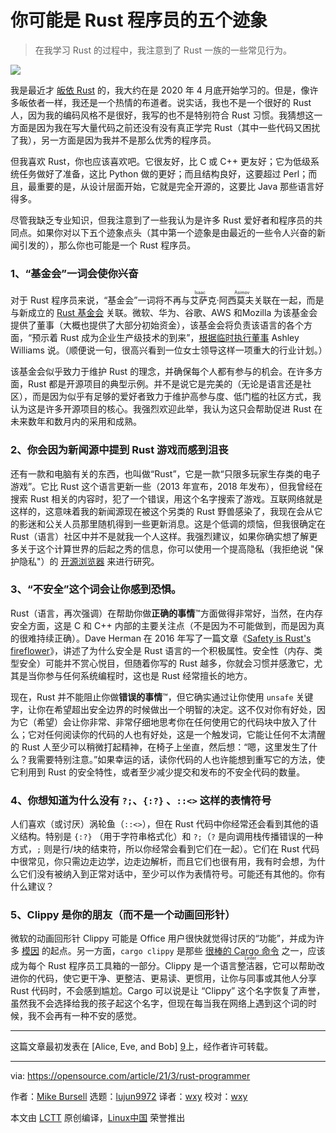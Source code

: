 [#]: subject: (5 signs you might be a Rust programmer)
[#]: via: (https://opensource.com/article/21/3/rust-programmer)
[#]: author: (Mike Bursell https://opensource.com/users/mikecamel)
[#]: collector: (lujun9972)
[#]: translator: (wxy)
[#]: reviewer: (wxy)
[#]: publisher: ( )
[#]: url: ( )

你可能是 Rust 程序员的五个迹象
======

> 在我学习 Rust 的过程中，我注意到了 Rust 一族的一些常见行为。

![](https://img.linux.net.cn/data/attachment/album/202104/08/233233asbjasbfuiuosiha.jpg)

我是最近才 [皈依 Rust][2] 的，我大约在是 2020 年 4 月底开始学习的。但是，像许多皈依者一样，我还是一个热情的布道者。说实话，我也不是一个很好的 Rust 人，因为我的编码风格不是很好，我写的也不是特别符合 Rust 习惯。我猜想这一方面是因为我在写大量代码之前还没有没有真正学完 Rust（其中一些代码又困扰了我），另一方面是因为我并不是那么优秀的程序员。

但我喜欢 Rust，你也应该喜欢吧。它很友好，比 C 或 C++ 更友好；它为低级系统任务做好了准备，这比 Python 做的更好；而且结构良好，这要超过 Perl；而且，最重要的是，从设计层面开始，它就是完全开源的，这要比 Java 那些语言好得多。

尽管我缺乏专业知识，但我注意到了一些我认为是许多 Rust 爱好者和程序员的共同点。如果你对以下五个迹象点头（其中第一个迹象是由最近的一些令人兴奋的新闻引发的），那么你也可能是一个 Rust 程序员。

### 1、“基金会”一词会使你兴奋

对于 Rust 程序员来说，“基金会”一词将不再与<ruby>艾萨克·阿西莫夫<rt>Isaac Asimov</rt></ruby>关联在一起，而是与新成立的 [Rust 基金会][3] 关联。微软、华为、谷歌、AWS 和Mozilla 为该基金会提供了董事（大概也提供了大部分初始资金），该基金会将负责该语言的各个方面，“预示着 Rust 成为企业生产级技术的到来”，[根据临时执行董事][4] Ashley Williams 说。（顺便说一句，很高兴看到一位女士领导这样一项重大的行业计划。）

该基金会似乎致力于维护 Rust 的理念，并确保每个人都有参与的机会。在许多方面，Rust 都是开源项目的典型示例。并不是说它是完美的（无论是语言还是社区），而是因为似乎有足够的爱好者致力于维护高参与度、低门槛的社区方式，我认为这是许多开源项目的核心。我强烈欢迎此举，我认为这只会帮助促进 Rust 在未来数年和数月内的采用和成熟。

### 2、你会因为新闻源中提到 Rust 游戏而感到沮丧

还有一款和电脑有关的东西，也叫做“Rust”，它是一款“只限多玩家生存类的电子游戏”。它比 Rust 这个语言更新一些（2013 年宣布，2018 年发布），但我曾经在搜索 Rust 相关的内容时，犯了一个错误，用这个名字搜索了游戏。互联网络就是这样的，这意味着我的新闻源现在被这个另类的 Rust 野兽感染了，我现在会从它的影迷和公关人员那里随机得到一些更新消息。这是个低调的烦恼，但我很确定在 Rust（语言）社区中并不是就我一个人这样。我强烈建议，如果你确实想了解更多关于这个计算世界的后起之秀的信息，你可以使用一个提高隐私（我拒绝说 "保护隐私"）的 [开源浏览器][5] 来进行研究。

### 3、“不安全”这个词会让你感到恐惧。

Rust（语言，再次强调）在帮助你做**正确的事情**™方面做得非常好，当然，在内存安全方面，这是 C 和 C++ 内部的主要关注点（不是因为不可能做到，而是因为真的很难持续正确）。Dave Herman 在 2016 年写了一篇文章《[Safety is Rust's fireflower][6]》，讲述了为什么安全是 Rust 语言的一个积极属性。安全性（内存、类型安全）可能并不赏心悦目，但随着你写的 Rust 越多，你就会习惯并感激它，尤其是当你参与任何系统编程时，这也是 Rust 经常擅长的地方。

现在，Rust 并不能阻止你做**错误的事情**™，但它确实通过让你使用 `unsafe` 关键字，让你在希望超出安全边界的时候做出一个明智的决定。这不仅对你有好处，因为它（希望）会让你非常、非常仔细地思考你在任何使用它的代码块中放入了什么；它对任何阅读你的代码的人也有好处，这是一个触发词，它能让任何不太清醒的 Rust 人至少可以稍微打起精神，在椅子上坐直，然后想：“嗯，这里发生了什么？我需要特别注意。”如果幸运的话，读你代码的人也许能想到重写它的方法，使它利用到 Rust 的安全特性，或者至少减少提交和发布的不安全代码的数量。

### 4、你想知道为什么没有 `?;`、`{:?}` 、`::<>` 这样的表情符号

人们喜欢（或讨厌）涡轮鱼（`::<>`），但在 Rust 代码中你经常还会看到其他的语义结构。特别是 `{:?}` （用于字符串格式化）和 `?;`（`?` 是向调用栈传播错误的一种方式，`;` 则是行/块的结束符，所以你经常会看到它们在一起）。它们在 Rust 代码中很常见，你只需边走边学，边走边解析，而且它们也很有用，我有时会想，为什么它们没有被纳入到正常对话中，至少可以作为表情符号。可能还有其他的。你有什么建议？

### 5、Clippy 是你的朋友（而不是一个动画回形针）

微软的动画回形针 Clippy 可能是 Office 用户很快就觉得讨厌的“功能”，并成为许多 [模因][7] 的起点。另一方面，`cargo clippy` 是那些 [很棒的 Cargo 命令][8] 之一，应该成为每个 Rust 程序员工具箱的一部分。Clippy 是一个语言<ruby>整洁器<rt>Linter</rt></ruby>，它可以帮助改进你的代码，使它更干净、更整洁、更易读、更惯用，让你与同事或其他人分享 Rust 代码时，不会感到尴尬。Cargo 可以说是让 “Clippy” 这个名字恢复了声誉，虽然我不会选择给我的孩子起这个名字，但现在每当我在网络上遇到这个词的时候，我不会再有一种不安的感觉。

* * *

这篇文章最初发表在 [Alice, Eve, and Bob] [9]上，经作者许可转载。


--------------------------------------------------------------------------------

via: https://opensource.com/article/21/3/rust-programmer

作者：[Mike Bursell][a]
选题：[lujun9972][b]
译者：[wxy](https://github.com/wxy)
校对：[wxy](https://github.com/wxy)

本文由 [LCTT](https://github.com/LCTT/TranslateProject) 原创编译，[Linux中国](https://linux.cn/) 荣誉推出

[a]: https://opensource.com/users/mikecamel
[b]: https://github.com/lujun9972
[1]: https://opensource.com/sites/default/files/styles/image-full-size/public/lead-images/EDU_OSDC_IntroOS_520x292_FINAL.png?itok=woiZamgj (name tag that says hello my name is open source)
[2]: https://opensource.com/article/20/6/why-rust
[3]: https://foundation.rust-lang.org/
[4]: https://foundation.rust-lang.org/posts/2021-02-08-hello-world/
[5]: https://opensource.com/article/19/7/open-source-browsers
[6]: https://www.thefeedbackloop.xyz/safety-is-rusts-fireflower/
[7]: https://knowyourmeme.com/memes/clippy
[8]: https://opensource.com/article/20/11/commands-rusts-cargo
[9]: https://aliceevebob.com/2021/02/09/5-signs-that-you-may-be-a-rust-programmer/
